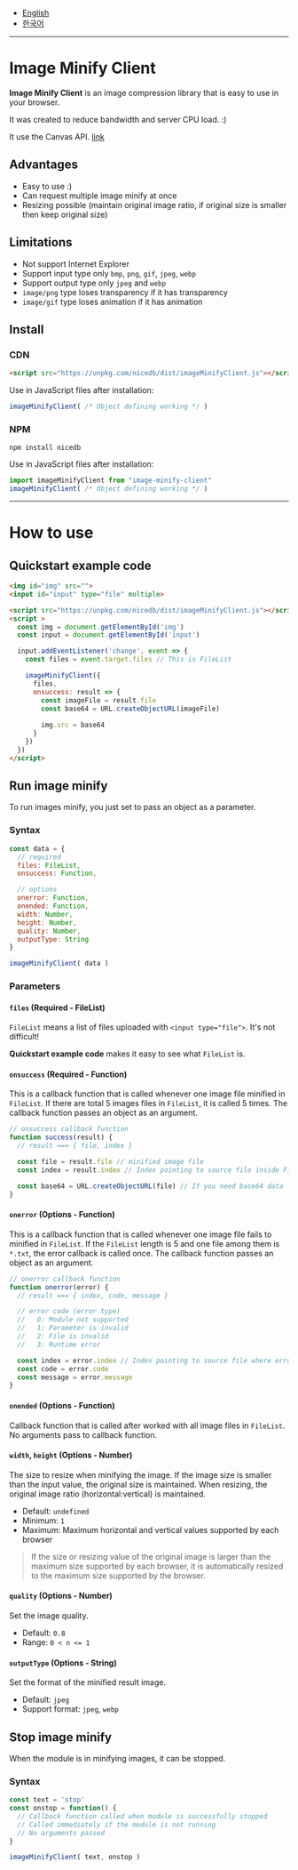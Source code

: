 - [English](https://github.com/niceplugin/image-minify-client)
- [한국어](https://github.com/niceplugin/image-minify-client/blob/main/readme.ko.md)

* * *

# Image Minify Client

**Image Minify Client** is an image compression library that is easy to use in your browser.

It was created to reduce bandwidth and server CPU load. :)

It use the Canvas API. [link](https://developer.mozilla.org/en-US/docs/Web/API/HTMLCanvasElement/toBlob)

## Advantages

- Easy to use :)
- Can request multiple image minify at once
- Resizing possible (maintain original image ratio, if original size is smaller then keep original size)

## Limitations

- Not support Internet Explorer
- Support input type only `bmp`, `png`, `gif`, `jpeg`, `webp`
- Support output type only `jpeg` and `webp`
- `image/png` type loses transparency if it has transparency
- `image/gif` type loses animation if it has animation

## Install

### CDN

```html
<script src="https://unpkg.com/nicedb/dist/imageMinifyClient.js"></script>
```
Use in JavaScript files after installation:
```js
imageMinifyClient( /* Object defining working */ )
```

### NPM

```shell
npm install nicedb
```
Use in JavaScript files after installation:
```js
import imageMinifyClient from "image-minify-client"
imageMinifyClient( /* Object defining working */ )
```

* * *

# How to use

## Quickstart example code

```html
<img id="img" src="">
<input id="input" type="file" multiple>

<script src="https://unpkg.com/nicedb/dist/imageMinifyClient.js"></script>
<script >
  const img = document.getElementById('img')
  const input = document.getElementById('input')

  input.addEventListener('change', event => {
    const files = event.target.files // This is FileList

    imageMinifyClient({
      files,
      onsuccess: result => {
        const imageFile = result.file
        const base64 = URL.createObjectURL(imageFile)
        
        img.src = base64
      }
    })
  })
</script>
```

## Run image minify

To run images minify, you just set to pass an object as a parameter.

### Syntax

```js
const data = {
  // required
  files: FileList,
  onsuccess: Function,

  // options
  onerror: Function,
  onended: Function,
  width: Number,
  height: Number,
  quality: Number,
  outputType: String
}

imageMinifyClient( data )
```

### Parameters

#### `files` (Required - FileList)

`FileList` means a list of files uploaded with `<input type="file">`.
It's not difficult!

**Quickstart example code** makes it easy to see what `FileList` is.

#### `onsuccess` (Required - Function)

This is a callback function that is called whenever one image file minified in `FileList`.
If there are total 5 images files in `FileList`, it is called 5 times.
The callback function passes an object as an argument.

```js
// onsuccess callback function
function success(result) {
  // result === { file, index }

  const file = result.file // minified image file
  const index = result.index // Index pointing to source file inside FileList

  const base64 = URL.createObjectURL(file) // If you need base64 data
}
```

#### `onerror` (Options - Function)

This is a callback function that is called whenever one image file fails to minified in `FileList`.
If the `FileList` length is 5 and one file among them is `*.txt`, the error callback is called once.
The callback function passes an object as an argument.

```js
// onerror callback function
function onerror(error) {
  // result === { index, code, message }

  // error code (error type)
  //   0: Module not supported
  //   1: Parameter is invalid
  //   2: File is invalid
  //   3: Runtime error

  const index = error.index // Index pointing to source file where error in the FileList
  const code = error.code
  const message = error.message
}
```

#### `onended` (Options - Function)

Callback function that is called after worked with all image files in `FileList`.
No arguments pass to callback function.

#### `width`, `height` (Options - Number)

The size to resize when minifying the image.
If the image size is smaller than the input value, the original size is maintained.
When resizing, the original image ratio (horizontal:vertical) is maintained.

- Default: `undefined`
- Minimum: `1`
- Maximum: Maximum horizontal and vertical values supported by each browser

> If the size or resizing value of the original image is larger than the maximum size supported by each browser, it is automatically resized to the maximum size supported by the browser.

#### `quality` (Options - Number)

Set the image quality.

- Default: `0.8`
- Range: `0 < n <= 1`

#### `outputType` (Options - String)

Set the format of the minified result image.

- Default: `jpeg`
- Support format: `jpeg`, `webp`

## Stop image minify

When the module is in minifying images, it can be stopped.

### Syntax

```js
const text = 'stop'
const onstop = function() {
  // Callback function called when module is successfully stopped
  // Called immediately if the module is not running
  // No arguments passed
}

imageMinifyClient( text, onstop )
```